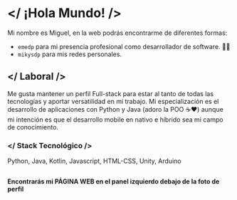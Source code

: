 # </ ¡Hola Mundo! />
Mi nombre es Miguel, en la web podrás encontrarme de diferentes formas:
- `emedp` para mi presencia profesional como desarrollador de software. 👨‍💻
- `mikysdp` para mis redes personales.

## </ Laboral />
Me gusta mantener un perfil Full-stack para estar al tanto de todas las tecnologías y aportar versatilidad en mi trabajo. Mi especialización es el desarrollo de aplicaciones con Python y Java (adoro la POO ☕❤️) aunque mi intención es que el desarrollo mobile en nativo e híbrido sea mi campo de conocimiento.

### </ Stack Tecnológico />
Python, Java, Kotlin, Javascript, HTML-CSS, Unity, Arduino

<!---
## </ Emedpware />
Tengo el deseo de que mi marca esté comprometida a crear tecnología que facilite la vida a las personas haciendoles ganar lo más preciado, tiempo. Que a través del software, Emedpware, cree servicios que hagan mejorar la vida cotidiana y los procesos de la sociedad de cada persona que los utilice.
-->

##
**Encontrarás mi PÁGINA WEB en el panel izquierdo debajo de la foto de perfil**
